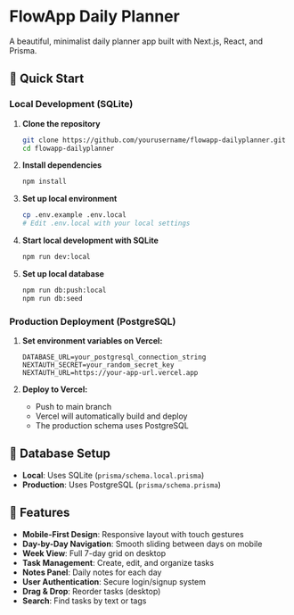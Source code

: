 # FlowApp Daily Planner

A beautiful, minimalist daily planner app built with Next.js, React, and Prisma.

## 🚀 Quick Start

### Local Development (SQLite)

1. **Clone the repository**
   ```bash
   git clone https://github.com/yourusername/flowapp-dailyplanner.git
   cd flowapp-dailyplanner
   ```

2. **Install dependencies**
   ```bash
   npm install
   ```

3. **Set up local environment**
   ```bash
   cp .env.example .env.local
   # Edit .env.local with your local settings
   ```

4. **Start local development with SQLite**
   ```bash
   npm run dev:local
   ```

5. **Set up local database**
   ```bash
   npm run db:push:local
   npm run db:seed
   ```

### Production Deployment (PostgreSQL)

1. **Set environment variables on Vercel:**
   ```
   DATABASE_URL=your_postgresql_connection_string
   NEXTAUTH_SECRET=your_random_secret_key
   NEXTAUTH_URL=https://your-app-url.vercel.app
   ```

2. **Deploy to Vercel:**
   - Push to main branch
   - Vercel will automatically build and deploy
   - The production schema uses PostgreSQL

## 🔧 Database Setup

- **Local**: Uses SQLite (`prisma/schema.local.prisma`)
- **Production**: Uses PostgreSQL (`prisma/schema.prisma`)

## 📱 Features

- **Mobile-First Design**: Responsive layout with touch gestures
- **Day-by-Day Navigation**: Smooth sliding between days on mobile
- **Week View**: Full 7-day grid on desktop
- **Task Management**: Create, edit, and organize tasks
- **Notes Panel**: Daily notes for each day
- **User Authentication**: Secure login/signup system
- **Drag & Drop**: Reorder tasks (desktop)
- **Search**: Find tasks by text or tags